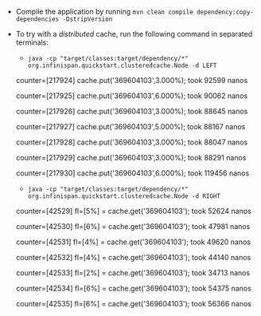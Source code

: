 


* Compile the application by running `mvn clean compile dependency:copy-dependencies -DstripVersion`


* To try with a *distributed* cache, run the following command in separated terminals:
    * `java -cp "target/classes:target/dependency/*" org.infinispan.quickstart.clusteredcache.Node -d LEFT`


    counter=[217924]  cache.put('369604103',3.000%);   took 92599 nanos

    counter=[217925]  cache.put('369604103',6.000%);   took 90062 nanos

    counter=[217926]  cache.put('369604103',3.000%);   took 88645 nanos

    counter=[217927]  cache.put('369604103',5.000%);   took 88167 nanos

    counter=[217928]  cache.put('369604103',3.000%);   took 88047 nanos

    counter=[217929]  cache.put('369604103',3.000%);   took 88291 nanos

    counter=[217930]  cache.put('369604103',6.000%);   took 119456 nanos




    * `java -cp "target/classes:target/dependency/*" org.infinispan.quickstart.clusteredcache.Node -d RIGHT`

    counter=[42529]  fl=[5%] = cache.get('369604103');   took 52624 nanos

    counter=[42530]  fl=[6%] = cache.get('369604103');   took 47981 nanos

    counter=[42531]  fl=[4%] = cache.get('369604103');   took 49620 nanos

    counter=[42532]  fl=[4%] = cache.get('369604103');   took 44140 nanos

    counter=[42533]  fl=[2%] = cache.get('369604103');   took 34713 nanos

    counter=[42534]  fl=[6%] = cache.get('369604103');   took 54375 nanos

    counter=[42535]  fl=[6%] = cache.get('369604103');   took 56366 nanos



